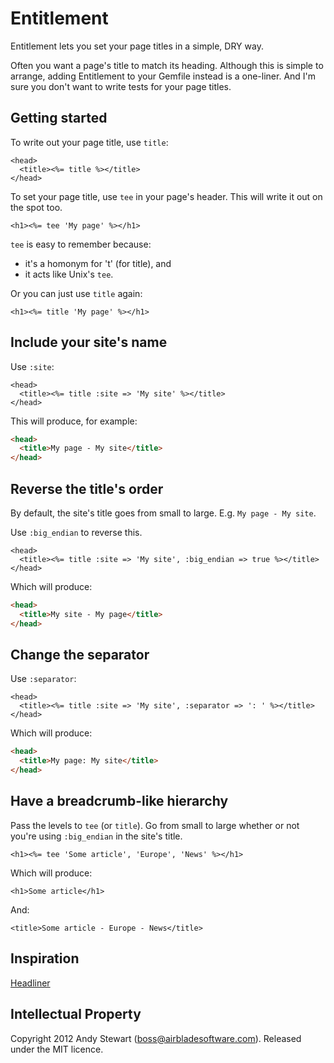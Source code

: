 # Entitlement

Entitlement lets you set your page titles in a simple, DRY way.

Often you want a page's title to match its heading.  Although this is simple to arrange, adding Entitlement to your Gemfile instead is a one-liner.  And I'm sure you don't want to write tests for your page titles.


## Getting started

To write out your page title, use `title`:

```html+erb
<head>
  <title><%= title %></title>
</head>
```

To set your page title, use `tee` in your page's header.  This will write it out on the spot too.

```html+erb
<h1><%= tee 'My page' %></h1>
```

`tee` is easy to remember because:

* it's a homonym for 't' (for title), and
* it acts like Unix's `tee`.

Or you can just use `title` again:

```html+erb
<h1><%= title 'My page' %></h1>
```


## Include your site's name

Use `:site`:

```html+erb
<head>
  <title><%= title :site => 'My site' %></title>
</head>
```

This will produce, for example:

```html
<head>
  <title>My page - My site</title>
</head>
```


## Reverse the title's order

By default, the site's title goes from small to large.  E.g. `My page - My site`.

Use `:big_endian` to reverse this.

```html+erb
<head>
  <title><%= title :site => 'My site', :big_endian => true %></title>
</head>
```

Which will produce:

```html
<head>
  <title>My site - My page</title>
</head>
```

## Change the separator

Use `:separator`:

```html+erb
<head>
  <title><%= title :site => 'My site', :separator => ': ' %></title>
</head>
```

Which will produce:

```html
<head>
  <title>My page: My site</title>
</head>
```


## Have a breadcrumb-like hierarchy

Pass the levels to `tee` (or `title`).  Go from small to large whether or not you're using `:big_endian` in the site's title.

```html+erb
<h1><%= tee 'Some article', 'Europe', 'News' %></h1>
```

Which will produce:

```
<h1>Some article</h1>
```

And:

```
<title>Some article - Europe - News</title>
```


## Inspiration

[Headliner](https://github.com/mokolabs/headliner)


## Intellectual Property

Copyright 2012 Andy Stewart (boss@airbladesoftware.com).
Released under the MIT licence.
